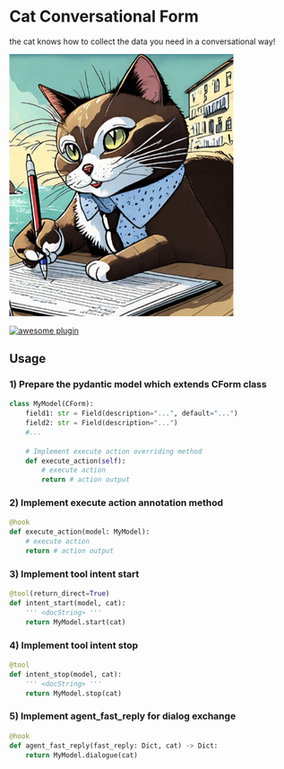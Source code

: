 
# Cat Conversational Form

the cat knows how to collect the data you need in a conversational way!


<img src="./img/thumb.jpg" width=400>

[![awesome plugin](https://custom-icon-badges.demolab.com/static/v1?label=&message=awesome+plugin&color=383938&style=for-the-badge&logo=cheshire_cat_ai)](https://)  


## Usage

### 1) Prepare the pydantic model which extends CForm class
```python 
class MyModel(CForm):
    field1: str = Field(description="...", default="...")
    field2: str = Field(description="...")
    #...
    
	# Implement execute action overriding method
    def execute_action(self):
        # execute action
        return # action output
```

### 2) Implement execute action annotation method
```python 
@hook
def execute_action(model: MyModel):
    # execute action
    return # action output
```

### 3) Implement tool intent start
```python 
@tool(return_direct=True)
def intent_start(model, cat):
    ''' <docString> '''
    return MyModel.start(cat)
```

### 4) Implement tool intent stop
```python 
@tool
def intent_stop(model, cat):
    ''' <docString> '''
    return MyModel.stop(cat)
```

### 5) Implement agent_fast_reply for dialog exchange
```python 
@hook
def agent_fast_reply(fast_reply: Dict, cat) -> Dict:
    return MyModel.dialogue(cat)
```